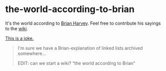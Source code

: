 # the-world-according-to-brian
It's the world according to [Brian Harvey](https://github.com/brianharvey). Feel free to contribute his sayings to the [wiki](https://github.com/liam4/the-world-according-to-brian/wiki).

[This is a joke.](https://scratch.mit.edu/discuss/post/1812347/)

> I'm sure we have a Brian-explanation of linked lists archived somewhere…
>
> EDIT: can we start a wiki? “the world according to Brian”
